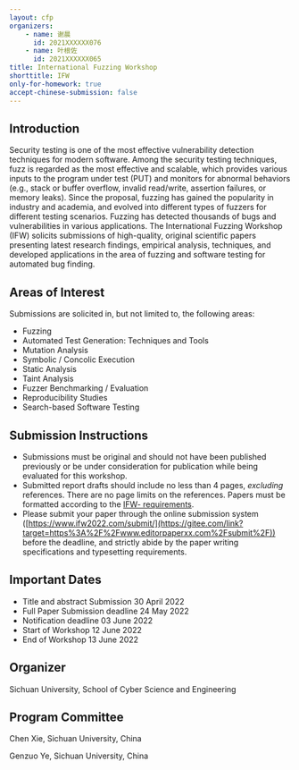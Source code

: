 ```yaml
---
layout: cfp
organizers:
    - name: 谢晨
      id: 2021XXXXXX076
    - name: 叶根佐
      id: 2021XXXXXX065
title: International Fuzzing Workshop
shorttitle: IFW
only-for-homework: true
accept-chinese-submission: false
---
```


## Introduction

Security testing is one of the most effective vulnerability detection techniques for modern software. Among the security testing techniques, fuzz is regarded as the most effective and scalable, which provides various inputs to the program under test (PUT) and monitors for abnormal behaviors (e.g., stack or buffer overflow, invalid read/write, assertion failures, or memory leaks). Since the proposal, fuzzing has gained the popularity in industry and academia, and evolved into different types of fuzzers for different testing scenarios. Fuzzing has detected thousands of bugs and vulnerabilities in various applications. The International Fuzzing Workshop (IFW) solicits submissions of high-quality, original scientific papers presenting latest research findings, empirical analysis, techniques, and developed applications in the area of fuzzing and software testing for automated bug finding. 

## Areas of Interest

Submissions are solicited in, but not limited to, the following areas:

- Fuzzing
- Automated Test Generation: Techniques and Tools
- Mutation Analysis
- Symbolic / Concolic Execution
- Static Analysis
- Taint Analysis
- Fuzzer Benchmarking / Evaluation
- Reproducibility Studies
- Search-based Software Testing

## Submission Instructions

- Submissions must be original and should not have been published previously or be under consideration for publication while being evaluated for this workshop. 
- Submitted report drafts should include no less than 4 pages, *excluding* references. There are no page limits on the references. Papers must be formatted according to the [IFW- requirements](https://www.ieee.org/conferences/publishing/templates.html).
- Please submit your paper through the online submission system ([https://www.ifw2022.com/submit/](https://gitee.com/link?target=https%3A%2F%2Fwww.editorpaperxx.com%2Fsubmit%2F)) before the deadline, and strictly abide by the paper writing specifications and typesetting requirements.

## Important Dates

- Title and abstract Submission
  30 April 2022
- Full Paper Submission deadline
  24 May 2022
- Notification deadline
  03 June 2022
- Start of Workshop
  12 June 2022
- End of Workshop
  13 June 2022

## Organizer

Sichuan University, School of Cyber Science and Engineering

## Program Committee

Chen Xie, Sichuan University, China

Genzuo Ye, Sichuan University, China
